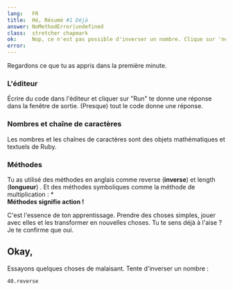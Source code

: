 ```yaml
---
lang:   FR
title:  Hé, Résumé #1 Déjà
answer: NoMethodError|undefined
class:  stretcher chapmark
ok:     Nop, ce n'est pas possible d'inverser un nombre. Clique sur 'next'.
error:  
---
```


Regardons ce que tu as appris dans la première minute.

### L'éditeur
Écrire du code dans l'éditeur et cliquer sur "Run" te donne une réponse dans la fenêtre de sortie.
(Presque) tout le code donne une réponse.

### Nombres et chaîne de caractères
Les nombres et les chaînes de caractères sont des objets mathématiques et textuels de Ruby.

### Méthodes
Tu as utilisé des méthodes en anglais comme reverse (__inverse__) et length (__longueur__) . Et des méthodes symboliques comme la
méthode de multiplication : \*  
__Méthodes signifie action !__

C'est l'essence de ton apprentissage. Prendre des choses simples, jouer avec elles et les transformer en
nouvelles choses. Tu te sens déjà à l'aise ? Je te confirme que oui.

## Okay,
Essayons quelques choses de malaisant. Tente d'inverser un nombre :

    40.reverse
